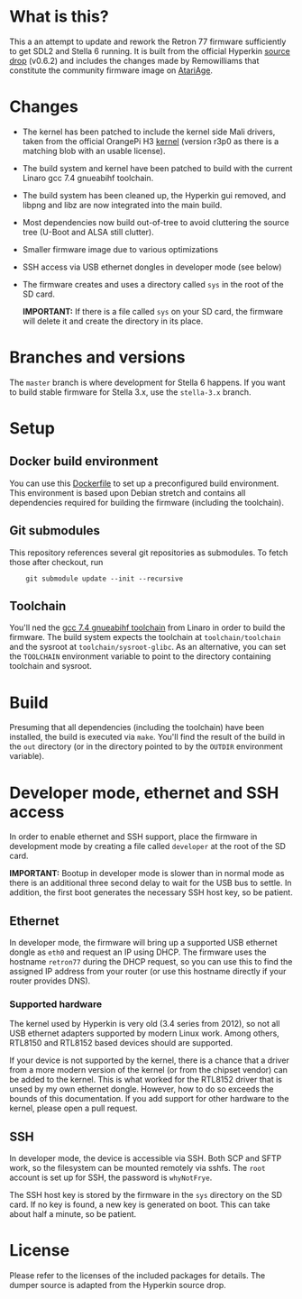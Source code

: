 # What is this?

This a an attempt to update and rework the Retron 77 firmware sufficiently to
get SDL2 and Stella 6 running. It is built from the official Hyperkin
[source drop](https://www.hyperkin.com/r77) (v0.6.2) and includes the
changes made by Remowilliams that constitute the community firmware image on
[AtariAge](http://atariage.com/forums/topic/281462-retron-77-community-build-image/).

# Changes

* The kernel has been patched to include the kernel side Mali drivers, taken from
  the official OrangePi H3
  [kernel](https://github.com/orangepi-xunlong/OrangePiH3_kernel)
  (version r3p0 as there is a matching blob with an usable license).
* The build system and kernel have been patched to build with the current
  Linaro gcc 7.4 gnueabihf toolchain.
* The build system has been cleaned up, the Hyperkin gui removed, and libpng
  and libz are now integrated into the main build.
* Most dependencies now build out-of-tree to avoid cluttering the source tree
  (U-Boot and ALSA still clutter).
* Smaller firmware image due to various optimizations 
* SSH access via USB ethernet dongles in developer mode (see below)
* The firmware creates and uses a directory called `sys` in the root of the
  SD card.
  
  **IMPORTANT:** If there is a file called `sys` on your SD card, the firmware
  will delete it and create the directory in its place.

# Branches and versions

The `master` branch is where development for Stella 6 happens. If you want to
build stable firmware for Stella 3.x, use the `stella-3.x` branch.

# Setup

## Docker build environment

You can use this
[Dockerfile](https://github.com/DirtyHairy/r77-firmware-ng-build/tree/master)
to set up a preconfigured build environment.
This environment is based upon Debian stretch and contains all dependencies
required for building the firmware (including the toolchain).

## Git submodules

This repository references several git repositories as submodules. To fetch
those after checkout, run

```
    git submodule update --init --recursive
```

## Toolchain

You'll ned the
[gcc 7.4 gnueabihf toolchain](http://releases.linaro.org/components/toolchain/binaries/7.4-2019.02/arm-linux-gnueabihf/)
from Linaro in order to build the firmware. The build
system expects the toolchain at `toolchain/toolchain` and the sysroot at
`toolchain/sysroot-glibc`. As an alternative, you can set the `TOOLCHAIN`
environment variable to point to the directory containing toolchain and sysroot.

# Build

Presuming that all dependencies (including the toolchain) have been installed,
the build is executed via `make`. You'll find the result of the build in the `out`
directory (or in the directory pointed to by the `OUTDIR` environment variable).

# Developer mode, ethernet and SSH access

In order to enable ethernet and SSH support, place the firmware in development mode
by creating a file called `developer` at the root of the SD card.

**IMPORTANT:** Bootup in developer mode is slower than in normal mode as there is an
additional three second delay to wait for the USB bus to settle. In addition, the first
boot generates the necessary SSH host key, so be patient.

## Ethernet

In developer mode, the firmware will bring up a supported USB ethernet dongle as `eth0`
and request an IP using DHCP. The firmware uses the hostname `retron77` during the
DHCP request, so you can use this to find the assigned IP address from your router
(or use this hostname directly if your router provides DNS).

### Supported hardware

The kernel used by Hyperkin is very old (3.4 series from 2012), so not all USB ethernet adapters
supported by modern Linux work. Among others, RTL8150 and RTL8152 based devices
should are supported.

If your device is not supported by the kernel, there is a chance that a driver from
a more modern version of the kernel (or from the chipset vendor) can be added to the
kernel. This is what worked for the RTL8152 driver that is unsed by my own ethernet dongle.
However, how to do so exceeds the bounds of this documentation. If you add support for
other hardware to the kernel, please open a pull request.

## SSH

In developer mode, the device is accessible via SSH. Both SCP and SFTP work, so the filesystem
can be mounted remotely via sshfs. The `root` account is set up for SSH, the password
is `whyNotFrye`.

The SSH host key is stored by the firmware in the `sys` directory on the SD card.
If no key is found, a new key is generated on boot. This can take about half a minute,
so be patient.

# License

Please refer to the licenses of the included packages for details. The dumper
source is adapted from the Hyperkin source drop.
